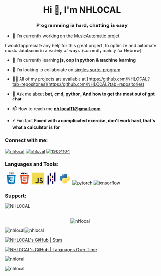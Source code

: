 <h1 align="center">Hi 👋, I'm NHLOCAL</h1>
<h3 align="center">Programming is hard, chatting is easy</h3>

- 🔭 I’m currently working on the [MusicAutomatic projet](https://github.com/NHLOCAL/Music-Automatic/)

I would appreciate any help for this great project, to optimize and automate music databases in a variety of ways!
(currently mainly for Hebrew)


- 🌱 I’m currently learning **js, oop in python & machine learning**

- 🤝 I’m looking to collaborate on [singles sorter program](https://github.com/NHLOCAL/Singles-Sorter)

- 👨‍💻 All of my projects are available at [https://github.com/NHLOCAL?tab=repositories](https://github.com/NHLOCAL?tab=repositories)

- 💬 Ask me about **bat, cmd, python, And how to get the most out of gpt chat**

- 📫 How to reach me **nh.local11@gmail.com**

- ⚡ Fun fact **Faced with a complicated exercise, don't work hard, that's what a calculator is for**

<h3 align="left">Connect with me:</h3>
<p align="left">
<a href="https://codepen.io/nhlocal" target="blank"><img align="center" src="https://raw.githubusercontent.com/rahuldkjain/github-profile-readme-generator/master/src/images/icons/Social/codepen.svg" alt="nhlocal" height="30" width="40" /></a>
<a href="https://dev.to/nhlocal" target="blank"><img align="center" src="https://raw.githubusercontent.com/rahuldkjain/github-profile-readme-generator/master/src/images/icons/Social/devto.svg" alt="nhlocal" height="30" width="40" /></a>
<a href="https://stackoverflow.com/users/19601104" target="blank"><img align="center" src="https://raw.githubusercontent.com/rahuldkjain/github-profile-readme-generator/master/src/images/icons/Social/stack-overflow.svg" alt="19601104" height="30" width="40" /></a>
</p>

<h3 align="left">Languages and Tools:</h3>
<p align="left"> <a href="https://www.w3schools.com/css/" target="_blank" rel="noreferrer"> <img src="https://raw.githubusercontent.com/devicons/devicon/master/icons/css3/css3-original-wordmark.svg" alt="css3" width="40" height="40"/> </a> <a href="https://www.w3.org/html/" target="_blank" rel="noreferrer"> <img src="https://raw.githubusercontent.com/devicons/devicon/master/icons/html5/html5-original-wordmark.svg" alt="html5" width="40" height="40"/> </a> <a href="https://developer.mozilla.org/en-US/docs/Web/JavaScript" target="_blank" rel="noreferrer"> <img src="https://raw.githubusercontent.com/devicons/devicon/master/icons/javascript/javascript-original.svg" alt="javascript" width="40" height="40"/> </a> <a href="https://pandas.pydata.org/" target="_blank" rel="noreferrer"> <img src="https://raw.githubusercontent.com/devicons/devicon/2ae2a900d2f041da66e950e4d48052658d850630/icons/pandas/pandas-original.svg" alt="pandas" width="40" height="40"/> </a> <a href="https://www.python.org" target="_blank" rel="noreferrer"> <img src="https://raw.githubusercontent.com/devicons/devicon/master/icons/python/python-original.svg" alt="python" width="40" height="40"/> </a> <a href="https://pytorch.org/" target="_blank" rel="noreferrer"> <img src="https://www.vectorlogo.zone/logos/pytorch/pytorch-icon.svg" alt="pytorch" width="40" height="40"/> </a> <a href="https://www.tensorflow.org" target="_blank" rel="noreferrer"> <img src="https://www.vectorlogo.zone/logos/tensorflow/tensorflow-icon.svg" alt="tensorflow" width="40" height="40"/> </a> </p>


<h3 align="left">Support:</h3>
<p><a href="https://www.buymeacoffee.com/NHLOCAL"> <img align="left" src="https://cdn.buymeacoffee.com/buttons/v2/default-yellow.png" height="50" width="210" alt="NHLOCAL" /></a></p><br><br>


<p>&nbsp;<img src="https://github-readme-stats.vercel.app/api?username=nhlocal&show_icons=true&locale=en" alt="nhlocal" /></p>


<p><img align="left" src="https://github-readme-stats.vercel.app/api/top-langs?username=nhlocal&show_icons=true&locale=en&layout=compact" alt="nhlocal" />

<img src="https://github-readme-streak-stats.herokuapp.com/?user=nhlocal&" alt="nhlocal" /></p>

[![NHLOCAL's GitHub | Stats](https://stats.quine.sh/NHLOCAL/github?theme=light)](http://localhost:3000?utm_source=widgets&utm_campaign=NHLOCAL)

[![NHLOCAL's GitHub | Languages Over Time](https://stats.quine.sh/NHLOCAL/languages-over-time?theme=light)](http://localhost:3000?utm_source=widgets&utm_campaign=NHLOCAL)


<p align="left"> <a href="https://github.com/ryo-ma/github-profile-trophy"><img src="https://github-profile-trophy.vercel.app/?username=nhlocal" alt="nhlocal" /></a> </p>


<p align="left"> <img src="https://komarev.com/ghpvc/?username=nhlocal&label=Profile%20views&color=0e75b6&style=flat" alt="nhlocal" /> </p>
